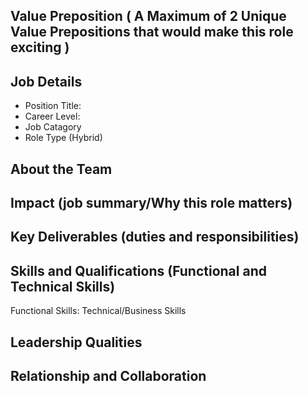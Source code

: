 ## Value Preposition ( A Maximum of 2 Unique Value Prepositions that would make this role exciting )
## Job Details
- Position Title:
- Career Level:
- Job Catagory
- Role Type (Hybrid)

## About the Team
## Impact (job summary/Why this role matters)
## Key Deliverables (duties and responsibilities)
## Skills and Qualifications (Functional and Technical Skills)
Functional Skills:
Technical/Business Skills
## Leadership Qualities
## Relationship and Collaboration